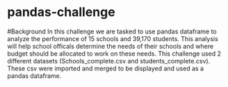 # pandas-challenge
#Background
In this challenge we are tasked to use pandas dataframe to analyze the performance of 15 schools and 39,170 students. This analysis will help school officals determine the needs of their schools and where budget should be allocated to work on these needs. This challenge used 2 different datasets (Schools_complete.csv and students_complete.csv). These csv were imported and merged to be displayed and used as a pandas dataframe. 
